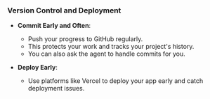 ### Version Control and Deployment

- **Commit Early and Often**: 
    - Push your progress to GitHub regularly. 
    - This protects your work and tracks your project's history. 
    - You can also ask the agent to handle commits for you.

- **Deploy Early**: 
    - Use platforms like Vercel to deploy your app early and catch deployment issues.